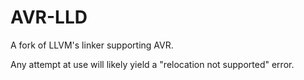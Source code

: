 
# AVR-LLD

A fork of LLVM's linker supporting AVR.

Any attempt at use will likely yield a "relocation not supported" error.
